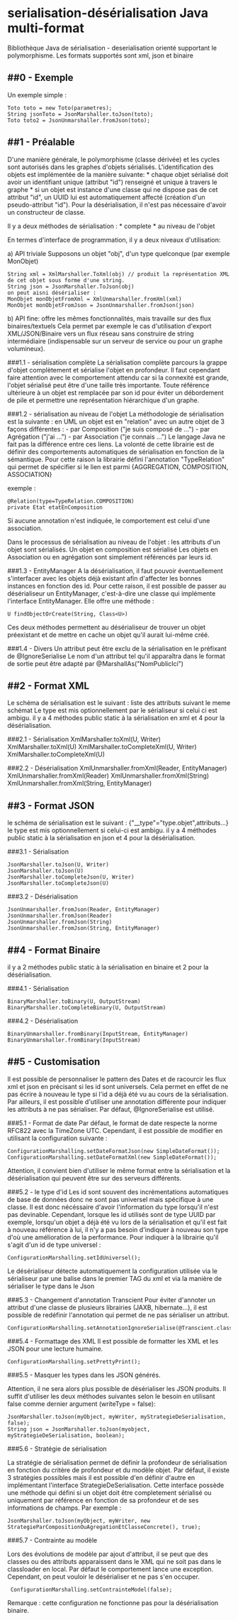 # serialisation-désérialisation  Java multi-format

Bibliothèque Java de sérialisation - deserialisation orienté supportant le polymorphisme. Les formats supportés sont xml, json et  binaire

##0 - Exemple
-----------

Un exemple simple :
	
	Toto toto = new Toto(parametres);
	String jsonToto = JsonMarshaller.toJson(toto);
	Toto toto2 = JsonUnmarshaller.fromJson(toto);


##1 - Préalable
-------------
D'une manière générale, le polymorphisme (classe dérivée) et les cycles sont autorisés dans les graphes d'objets sérialisés. L'identification des objets est implémentée de la manière suivante: 
	* chaque objet sérialisé doit avoir un identifiant unique (attribut "id") renseigné et unique à travers le graphe
	* si un objet est instance d'une classe qui ne dispose pas de cet attribut "id", un UUID lui est automatiquement affecté (création d'un pseudo-attribut "id").
Pour la désérialisation, il n'est pas nécessaire d'avoir un constructeur de classe.

Il y a deux méthodes de sérialisation :
	* complete
	* au niveau de l'objet

En termes d'interface de programmation, il y a deux niveaux d'utilisation: 

a) API triviale
Supposons un objet "obj", d'un type quelconque (par exemple MonObjet)
	
	String xml = XmlMarshaller.ToXml(obj) // produit la représentation XML de cet objet sous forme d'une string.
	String json = JsonMarshaller.ToJson(obj)
	on peut aisni désérialiser :
	MonObjet monObjetFromXml = XmlUnmarshaller.fromXml(xml)
	MonObjet monObjetFromJson = JsonUnmarshaller.fromJson(json)
	 
	
b) API fine: offre les mêmes fonctionnalités, mais travaille sur des flux binaires/textuels
Cela permet par exemple le cas d'utilisation d'export XML/JSON/Binaire vers un flux réseau sans construire de string intermédiaire (indispensable sur un serveur de service ou pour un graphe volumineux).
	
###1.1 - sérialisation complète
La sérialisation complète parcours la grappe d'objet complètement et sérialise l'objet en profondeur. Il faut cependant faire attention avec le comportement attendu car si la connexité est grande, l'objet sérialisé peut être d'une taille très importante.
Toute référence ultérieure à un objet est remplacée par son id pour éviter un débordement de pile et permettre une représentation hiérarchique d'un graphe.
	
###1.2 - sérialisation au niveau de l'objet
La méthodologie de sérialisation est la suivante : en UML un objet est en "relation" avec un autre objet de 3 façons différentes : 
	- par Composition ("je suis composé de ...")
	- par Agrégation ("j'ai ...")
	- par Association ("je connais ...")
Le langage Java ne fait pas la différence entre ces liens. La volonté de cette librairie est de définir des comportements automatiques de sérialisation en fonction de la sémantique. Pour cette raison la librairie défini l'annotation "TypeRelation" qui permet de spécifier si le lien est parmi {AGGREGATION, COMPOSITION, ASSOCIATION}

exemple :

	@Relation(type=TypeRelation.COMPOSITION)
	private Etat etatEnComposition

Si aucune annotation n'est indiquée, le comportement est celui d'une association.

Dans le processus de sérialisation au niveau de l'objet :
	les attributs d'un objet sont sérialisés.
	Un objet en composition est sérialisé
	Les objets en Association ou en agrégation sont simplement référencés par leurs id.

###1.3 - EntityManager
A la désérialisation, il faut pouvoir éventuellement s'interfacer avec les objets déjà existant afin d'affecter les bonnes instances en fonction des id. Pour cette raison, il est possible de passer au désérialiseur un EntityManager, c'est-à-dire une classe qui implémente l'interface EntityManager. Elle offre une méthode :

	U findObjectOrCreate(String, Class<U>)

Ces deux méthodes permettent au désérialiseur de trouver un objet préexistant et de mettre en cache un objet qu'il aurait lui-même créé. 

###1.4	- Divers
Un attribut peut être exclu de la sérialisation en le préfixant de @IgnoreSerialise
Le nom d'un attribut tel qu'il apparaîtra dans le format de sortie peut être adapté par @MarshallAs("NomPublicIci")

##2 - Format XML
------------------

Le schéma de sérialisation est le suivant : <nomBalise type="type.objet">liste des attributs suivant le meme schémat</nomBalise>
Le type est mis optionnellement par le sérialiseur si celui ci est ambigu.
il y a 4 méthodes public static à la sérialisation en xml et 4 pour la désérialisation.

###2.1 - Sérialisation
	XmlMarshaller.toXml(U, Writer)
	XmlMarshaller.toXml(U)
	XmlMarshaller.toCompleteXml(U, Writer)
	XmlMarshaller.toCompleteXml(U)

###2.2 - Désérialisation
	XmlUnmarshaller.fromXml(Reader, EntityManager)
	XmlUnmarshaller.fromXml(Reader)
	XmlUnmarshaller.fromXml(String)
	XmlUnmarshaller.fromXml(String, EntityManager)


##3 - Format JSON
------------------

le schéma de sérialisation est le suivant : {"__type"="type.objet",attributs...}
le type est mis optionnellement si celui-ci est ambigu.
il y a 4 méthodes public static à la sérialisation en json et 4 pour la désérialisation.

###3.1 - Sérialisation

	JsonMarshaller.toJson(U, Writer)
	JsonMarshaller.toJson(U)
	JsonMarshaller.toCompleteJson(U, Writer)
	JsonMarshaller.toCompleteJson(U)
	
###3.2 - Désérialisation
	
	JsonUnmarshaller.fromJson(Reader, EntityManager)
	JsonUnmarshaller.fromJson(Reader)
	JsonUnmarshaller.fromJson(String)
	JsonUnmarshaller.fromJson(String, EntityManager)


##4 - Format Binaire
------------------
il y a 2 méthodes public static à la sérialisation en binaire et 2 pour la désérialisation.
	
###4.1 - Sérialisation

	BinaryMarshaller.toBinary(U, OutputStream)
	BinaryMarshaller.toCompleteBinary(U, OutputStream)

###4.2 - Désérialisation

	BinaryUnmarshaller.fromBinary(InputStream, EntityManager)
	BinaryUnmarshaller.fromBinary(InputStream)
	
##5 - Customisation
-------------------

Il est possible de personnaliser le pattern des Dates et de racourcir les flux xml et json en précisant si les id sont universels. Cela permet en effet de ne pas écrire à nouveau le type si l'id a déjà été vu au cours de la sérialisation. Par ailleurs, il est possible d'utiliser une annotation différente pour indiquer les attributs à ne pas sérialiser. Par défaut, @IgnoreSerialise est utilisé.

###5.1 - Format de date
Par défaut, le format de date respecte la norme RFC822 avec la TimeZone UTC. Cependant, il est possible de modifier en utilisant la configuration suivante :

	ConfigurationMarshalling.setDateFormatJson(new SimpleDateFormat());
	ConfigurationMarshalling.setDateFormatXml(new SimpleDateFormat());
Attention, il convient bien d'utiliser le même format entre la sérialisation et la désérialisation qui peuvent être sur des serveurs différents.

###5.2 - le type d'id
Les id sont souvent des incrémentations automatiques de base de données donc ne sont pas universel mais spécifique à une classe. Il est donc nécéssaire d'avoir l'information du type lorsqu'il n'est pas devinable. Cependant, lorsque les id utilisés sont de type UUID par exemple, lorsqu'un objet a déjà été vu lors de la sérialisation et qu'il est fait à nouveau référence à lui, il n'y a pas besoin d'indiquer à nouveau son type d'où une amélioration de la performance. Pour indiquer à la librairie qu'il s'agit d'un id de type universel :

	ConfigurationMarshalling.setIdUniversel();

Le désérialiseur détecte automatiquement la configuration utilisée via le sérialiseur par une balise dans le premier TAG du xml et via la manière de sérialiser le type dans le Json

###5.3 - Changement d'annotation Transcient
Pour éviter d'annoter un attribut d'une classe de plusieurs librairies (JAXB, hibernate...), il est possible de redéfinir l'annotation qui permet de ne pas sérialiser un attribut.

	ConfigurationMarshalling.setAnnotationIgnoreSerialise(@Transcient.class);
	
###5.4 - Formattage des XML
Il est possible de formatter les XML et les JSON pour une lecture humaine.

	ConfigurationMarshalling.setPrettyPrint();
	
###5.5 - Masquer les types dans les JSON générés.

Attention, il ne sera alors plus possible de désérialiser les JSON produits. Il suffit d'utiliser les deux méthodes suivantes selon le besoin en utilisant false comme dernier argument (writeType = false):

	JsonMarshaller.toJson(myObject, myWriter, myStrategieDeSerialisation, false);
	String json = JsonMarshaller.toJson(myobject, myStrategieDeSerialisation, boolean);
	
###5.6 - Stratégie de sérialisation

La stratégie de sérialisation permet de définir la profondeur de sérialisation en fonction du critère de profondeur et du modèle objet. Par défaut, il existe 3 stratégies possibles mais il est possible d'en définir d'autre en implémentant l'interface StrategieDeSerialisation. Cette interface possède une méthode qui défini si un objet doit être completement sérialisé ou uniquement par référence en fonction de sa profondeur et de ses informations de champs. Par exemple :

	JsonMarshaller.toJson(myObject, myWriter, new StrategieParCompositionOuAgregationEtClasseConcrete(), true);
	
###5.7 - Contrainte au modèle

Lors des évolutions de modèle par ajout d'attribut, il se peut que des classes ou des attributs apparaissent dans le XML qui ne soit pas dans le classloader en local. Par défaut le comportement lance une exception. Cependant, on peut vouloir le désérialiser et ne pas s'en occuper.

	 ConfigurationMarshalling.setContrainteModel(false);
Remarque : cette configuration ne fonctionne pas pour la désérialisation binaire.